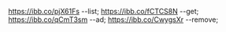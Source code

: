 https://ibb.co/pjX61Fs --list;
https://ibb.co/fCTCS8N --get;
https://ibb.co/qCmT3sm --ad;
https://ibb.co/CwygsXr --remove;
